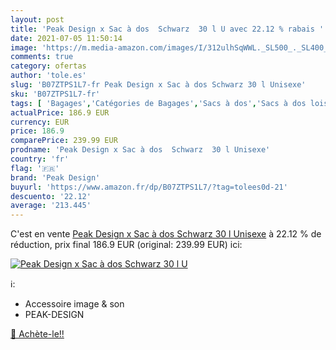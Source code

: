 ```yaml
---
layout: post
title: 'Peak Design x Sac à dos  Schwarz  30 l U avec 22.12 % rabais '
date: 2021-07-05 11:50:14
image: 'https://m.media-amazon.com/images/I/312ulhSqWWL._SL500_._SL400_.jpg'
comments: true
category: ofertas
author: 'tole.es'
slug: 'B07ZTPS1L7-fr Peak Design x Sac à dos Schwarz 30 l Unisexe'
sku: 'B07ZTPS1L7-fr'
tags: [ 'Bagages','Catégories de Bagages','Sacs à dos','Sacs à dos loisir','peak design', ]
actualPrice: 186.9 EUR
currency: EUR
price: 186.9
comparePrice: 239.99 EUR
prodname: 'Peak Design x Sac à dos  Schwarz  30 l Unisexe'
country: 'fr'
flag: '🇫🇷'
brand: 'Peak Design'
buyurl: 'https://www.amazon.fr/dp/B07ZTPS1L7/?tag=tolees0d-21'
descuento: '22.12'
average: '213.445'
---
```


C'est en vente [Peak Design x Sac à dos  Schwarz  30 l Unisexe](https://www.amazon.fr/dp/B07ZTPS1L7/?tag=tolees0d-21)  à  22.12 % de réduction, prix final  186.9 EUR (original: 239.99 EUR) ici:

[![Peak Design x Sac à dos  Schwarz  30 l U](https://m.media-amazon.com/images/I/312ulhSqWWL._SL500_._SL400_.jpg)](https://www.amazon.fr/dp/B07ZTPS1L7/?tag=tolees0d-21)

ℹ️:

- Accessoire image & son
- PEAK-DESIGN

[🛒 Achète-le!!](https://www.amazon.fr/dp/B07ZTPS1L7/?tag=tolees0d-21)
